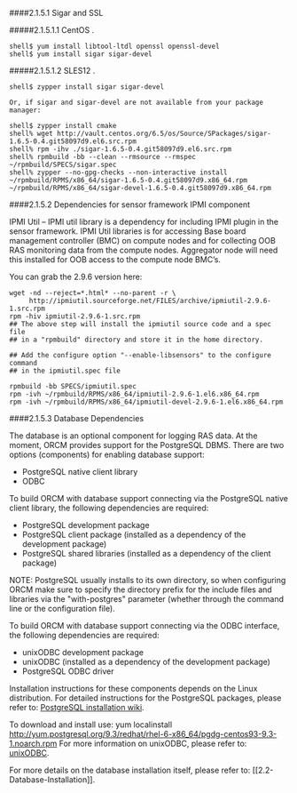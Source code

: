 ####2.1.5.1 Sigar and SSL

#####2.1.5.1.1 CentOS
.
```
shell$ yum install libtool-ltdl openssl openssl-devel
shell$ yum install sigar sigar-devel
```
#####2.1.5.1.2 SLES12
.
```
shell$ zypper install sigar sigar-devel

Or, if sigar and sigar-devel are not available from your package manager:

shell$ zypper install cmake
shell% wget http://vault.centos.org/6.5/os/Source/SPackages/sigar-1.6.5-0.4.git58097d9.el6.src.rpm
shell% rpm -ihv ./sigar-1.6.5-0.4.git58097d9.el6.src.rpm
shell% rpmbuild -bb --clean --rmsource --rmspec ~/rpmbuild/SPECS/sigar.spec
shell% zypper --no-gpg-checks --non-interactive install ~/rpmbuild/RPMS/x86_64/sigar-1.6.5-0.4.git58097d9.x86_64.rpm ~/rpmbuild/RPMS/x86_64/sigar-devel-1.6.5-0.4.git58097d9.x86_64.rpm

```
####2.1.5.2 Dependencies for sensor framework IPMI component

IPMI Util – IPMI util library is a dependency for including IPMI plugin in the sensor framework.  IPMI Util libraries is for accessing Base board management controller (BMC) on compute nodes and for collecting OOB RAS monitoring data from the compute nodes. Aggregator node will need this installed for OOB access to the compute node BMC’s.

You can grab the 2.9.6 version here:
```
wget -nd --reject=*.html* --no-parent -r \
     http://ipmiutil.sourceforge.net/FILES/archive/ipmiutil-2.9.6-1.src.rpm
rpm -hiv ipmiutil-2.9.6-1.src.rpm
## The above step will install the ipmiutil source code and a spec file
## in a "rpmbuild" directory and store it in the home directory.

## Add the configure option "--enable-libsensors" to the configure command
## in the ipmiutil.spec file

rpmbuild -bb SPECS/ipmiutil.spec
rpm -ivh ~/rpmbuild/RPMS/x86_64/ipmiutil-2.9.6-1.el6.x86_64.rpm
rpm -ivh ~/rpmbuild/RPMS/x86_64/ipmiutil-devel-2.9.6-1.el6.x86_64.rpm
```

####2.1.5.3 Database Dependencies

The database is an optional component for logging RAS data.  At the moment, ORCM provides support for the PostgreSQL DBMS.  There are two options (components) for enabling database support:

* PostgreSQL native client library
* ODBC

To build ORCM with database support connecting via the PostgreSQL native client library, the following dependencies are required:

* PostgreSQL development package
* PostgreSQL client package (installed as a dependency of the development package)
* PostgreSQL shared libraries (installed as a dependency of the client package)

NOTE: PostgreSQL usually installs to its own directory, so when configuring ORCM make sure to specify the directory prefix for the include files and libraries via the "with-postgres" parameter (whether through the command line or the configuration file).

To build ORCM with database support connecting via the ODBC interface, the following dependencies are required:

* unixODBC development package
* unixODBC (installed as a dependency of the development package)
* PostgreSQL ODBC driver

Installation instructions for these components depends on the Linux distribution.  For detailed instructions for the PostgreSQL packages, please refer to: [PostgreSQL installation wiki](https://wiki.postgresql.org/wiki/Detailed_installation_guides).

To download and install use:
yum localinstall http://yum.postgresql.org/9.3/redhat/rhel-6-x86_64/pgdg-centos93-9.3-1.noarch.rpm
For more information on unixODBC, please refer to: [unixODBC](http://www.unixodbc.org/).

For more details on the database installation itself, please refer to: [[2.2-Database-Installation]].
